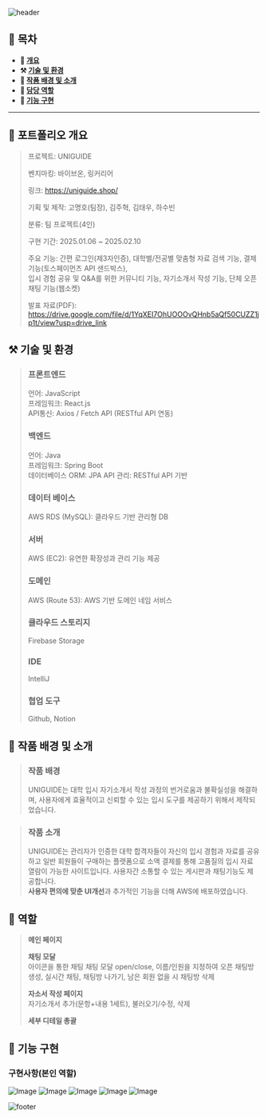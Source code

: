 ![header](https://capsule-render.vercel.app/api?type=waving&color=6053d5&height=200&section=header&text=UNIGUIDE&fontSize=70)

## **📖 목차**

<b>
  
- 📝 [개요](#-포트폴리오-개요)
- ⚒️ [기술 및 환경](#%EF%B8%8F-기술-및-환경)
- 📃 [작품 배경 및 소개](#-작품-배경-및-소개)
- 🍋 [담당 역할](#-역할)
- 🔎 [기능 구현](#-기능-구현)
</b>

---

## **📝 포트폴리오 개요**

> 프로젝트: UNIGUIDE
>
> 벤치마킹: 바이브온, 링커리어
>
> 링크: https://uniguide.shop/
> 
> 기획 및 제작: 고명호(팀장), 김주혁, 김태우, 하수빈
>
> 분류: 팀 프로젝트(4인)
>
> 구현 기간: 2025.01.06 ~ 2025.02.10
>
> 주요 기능: 간편 로그인(제3자인증), 대학별/전공별 맞춤형 자료 검색 기능, 결제 기능(토스페이먼츠 API 샌드박스),</br> 입시 경험 공유 및 Q&A를 위한 커뮤니티 기능, 자기소개서 작성 기능, 단체 오픈 채팅 기능(웹소켓)
>
> 발표 자료(PDF): https://drive.google.com/file/d/1YqXEI7OhUOOOvQHnb5aQf50CUZZ1jp1t/view?usp=drive_link


## **⚒️ 기술 및 환경**
> ### 프론트엔드
> 언어: JavaScript</br>
> 프레임워크: React.js</br>
> API통신: Axios / Fetch API (RESTful API 연동)</br>
> ### 백엔드
> 언어: Java</br>
> 프레임워크: Spring Boot</br>
> 데이터베이스 ORM: JPA
> API 관리: RESTful API 기반
> ### 데이터 베이스
> AWS RDS (MySQL): 클라우드 기반 관리형 DB
> ### 서버
> AWS (EC2): 유연한 확장성과 관리 기능 제공
> ### 도메인
> AWS (Route 53): AWS 기반 도메인 네임 서비스
> ### 클라우드 스토리지
> Firebase Storage
> ### IDE
> IntelliJ
> ### 협업 도구
> Github, Notion

## **📃 작품 배경 및 소개**
> ### 작품 배경
> 
> UNIGUIDE는 대학 입시 자기소개서 작성 과정의 번거로움과 불확실성을 해결하며, 사용자에게 효율적이고 신뢰할 수 있는 입시 도구를 제공하기 위해서 제작되었습니다. 

> ### 작품 소개
>
> UNIGUIDE는 관리자가 인증한 대학 합격자들이 자신의 입시 경험과 자료를 공유하고 일반 회원들이 구매하는 플랫폼으로 소액 결제를 통해 고품질의 입시 자료 열람이 가능한 사이트입니다. 사용자간 소통할 수 있는 게시판과 채팅기능도 제공합니다.</br>
> **사용자 편의에 맞춘 UI개선**과 추가적인 기능을 더해 AWS에 배포하였습니다.

## **🍋 역할**
>
> **메인 페이지**</br>
>
> **채팅 모달**</br>
> 아이콘을 통한 채팅 채팅 모달 open/close, 이름/인원을 지정하여 오픈 채팅방 생성, 실시간 채팅, 채팅방 나가기, 남은 회원 없을 시 채팅방 삭제
>
> **자소서 작성 페이지**</br>
> 자기소개서 추가(문항+내용 1세트), 불러오기/수정, 삭제
>
> **세부 디테일 총괄**

## **🔎 기능 구현**
### **구현사항(본인 역할)**
![Image](https://github.com/user-attachments/assets/13bdaf77-f33e-4465-b0ba-f1b5474995f6)
![Image](https://github.com/user-attachments/assets/54776e37-433c-4ae5-872d-9dfe0f91a99f)
![Image](https://github.com/user-attachments/assets/e907b593-004e-49bd-b64e-881e7d0f62a4)
![Image](https://github.com/user-attachments/assets/4da97c77-c59e-4cd7-b7aa-fe3a0960fe9f)
![Image](https://github.com/user-attachments/assets/e3b9c83d-238d-40b5-b75d-6f4f7437bbb3)

![footer](https://capsule-render.vercel.app/api?type=waving&height=150&color=6053d5&fontAlign=50&textBg=false&section=footer&fontSize=61&fontAlignY=42)
